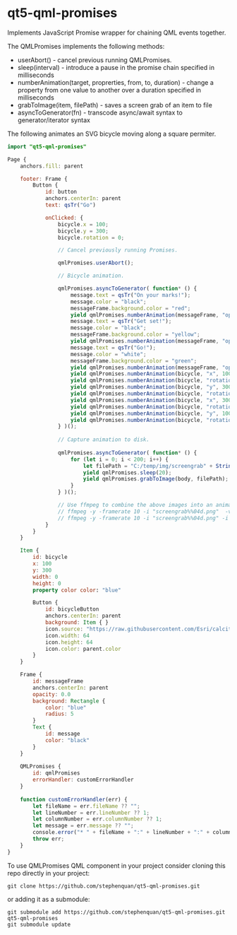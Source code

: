 # qt5-qml-promises

Implements JavaScript Promise wrapper for chaining QML events together.

The QMLPromises implements the following methods:

 - userAbort() - cancel previous running QMLPromises.
 - sleep(interval) - introduce a pause in the promise chain specified in milliseconds
 - numberAnimation(target, proprerties, from, to, duration) - change a property from one value to another over a duration specified in milliseconds
 - grabToImage(item, filePath) - saves a screen grab of an item to file
 - asyncToGenerator(fn) - transcode async/await syntax to generator/iterator syntax

The following animates an SVG bicycle moving along a square permiter.

```qml
import "qt5-qml-promises"

Page {
    anchors.fill: parent

    footer: Frame {
        Button {
            id: button
            anchors.centerIn: parent
            text: qsTr("Go")

            onClicked: {
                bicycle.x = 100;
                bicycle.y = 300;
                bicycle.rotation = 0;

                // Cancel previously running Promises.

                qmlPromises.userAbort();

                // Bicycle animation.

                qmlPromises.asyncToGenerator( function* () {
                    message.text = qsTr("On your marks!");
                    message.color = "black";
                    messageFrame.background.color = "red";
                    yield qmlPromises.numberAnimation(messageFrame, "opacity", 1.0, 0.0, 1000);
                    message.text = qsTr("Get set!");
                    message.color = "black";
                    messageFrame.background.color = "yellow";
                    yield qmlPromises.numberAnimation(messageFrame, "opacity", 1.0, 0.0, 1000);
                    message.text = qsTr("Go!");
                    message.color = "white";
                    messageFrame.background.color = "green";
                    yield qmlPromises.numberAnimation(messageFrame, "opacity", 1.0, 0.0, 1000);
                    yield qmlPromises.numberAnimation(bicycle, "x", 100, 300, 1000);
                    yield qmlPromises.numberAnimation(bicycle, "rotation", 0, -90, 500);
                    yield qmlPromises.numberAnimation(bicycle, "y", 300, 100, 1000);
                    yield qmlPromises.numberAnimation(bicycle, "rotation", -90, -180, 500);
                    yield qmlPromises.numberAnimation(bicycle, "x", 300, 100, 1000);
                    yield qmlPromises.numberAnimation(bicycle, "rotation", 180, 90, 500);
                    yield qmlPromises.numberAnimation(bicycle, "y", 100, 300, 1000);
                    yield qmlPromises.numberAnimation(bicycle, "rotation", 90, 0, 500);
                } )();
                
                // Capture animation to disk.
                
                qmlPromises.asyncToGenerator( function* () {
                    for (let i = 0; i < 200; i++) {
                        let filePath = "C:/temp/img/screengrab" + String(i).padStart(4, '0') + ".png";
                        yield qmlPromises.sleep(20);
                        yield qmlPromises.grabToImage(body, filePath);
                    }
                } )();

                // Use ffmpeg to combine the above images into an animated gif
                // ffmpeg -y -framerate 10 -i "screengrab%%04d.png"  -vf fps=10,palettegen pal.png
                // ffmpeg -y -framerate 10 -i "screengrab%%04d.png" -i pal.png -lavfi "fps=10 [x]; [x][1:v] paletteuse" out.gif
            }
        }
    }

    Item {
        id: bicycle
        x: 100
        y: 300
        width: 0
        height: 0
        property color color: "blue"

        Button {
            id: bicycleButton
            anchors.centerIn: parent
            background: Item { }
            icon.source: "https://raw.githubusercontent.com/Esri/calcite-ui-icons/master/icons/biking-32.svg"
            icon.width: 64
            icon.height: 64
            icon.color: parent.color
        }
    }

    Frame {
        id: messageFrame
        anchors.centerIn: parent
        opacity: 0.0
        background: Rectangle {
            color: "blue"
            radius: 5
        }
        Text {
            id: message
            color: "black"
        }
    }
    
    QMLPromises {
        id: qmlPromises
        errorHandler: customErrorHandler
    }
        
    function customErrorHandler(err) {
        let fileName = err.fileName ?? "";
        let lineNumber = err.lineNumber ?? 1;
        let columnNumber = err.columnNumber ?? 1;
        let message = err.message ?? "";
        console.error("* " + fileName + ":" + lineNumber + ":" + columnNumber + ": " + message);
        throw err;
    }
}
```

To use QMLPromises QML component in your project consider cloning this repo directly in your project:

    git clone https://github.com/stephenquan/qt5-qml-promises.git
    
or adding it as a submodule:

    git submodule add https://github.com/stephenquan/qt5-qml-promises.git qt5-qml-promises
    git submodule update
